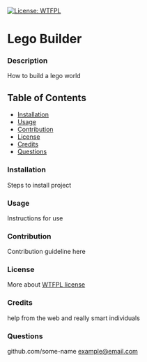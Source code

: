 
  [![License: WTFPL](https://img.shields.io/badge/License-WTFPL-brightgreen.svg)](http://www.wtfpl.net/about/) 
  # Lego Builder
  ### Description
  How to build a lego world

  ## Table of Contents
  - [Installation](###Installation)
  - [Usage](###Usage)
  - [Contribution](###Contribution)
  - [License](###License)
  - [Credits](###Credits)
  - [Questions](###Questions)

  ### Installation
  Steps to install project
  ### Usage
  Instructions for use
  ### Contribution
  Contribution guideline here
  ### License
  More about [WTFPL license](http://www.wtfpl.net/about/)
  ### Credits
  help from the web and really smart individuals
  ### Questions
  github.com/some-name
  example@email.com
